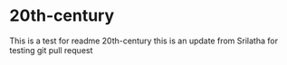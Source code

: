 # 20th-century

This is a test for readme 20th-century
this is an update from Srilatha for testing git pull request